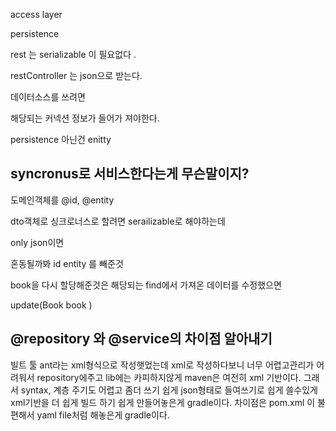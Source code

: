 access layer

persistence

rest 는 serializable 이 필요없다 .

restController 는 json으로 받는다. 

데이터소스를 쓰려면 

해당되는 커넥션 정보가 들어가 져야한다. 



persistence 아닌건 enitty

## syncronus로 서비스한다는게 무슨말이지? 



도메인객체를 @id, @entity

dto객체로 싱크로너스로 할려면 serailizable로 해야하는데

only json이면 

혼동될까봐 id entity 를 빼준것

book을 다시 할당해준것은 해당되는 find에서 가져온 데이터를 수정했으면 

update(Book book ) 

## @repository 와 @service의 차이점 알아내기 

빌트 툴 
ant라는 xml형식으로 작성햇었는데 
xml로 작성하다보니 너무 어렵고관리가 어려워서
repository에주고 
lib에는 카피하지않게 
maven은 여전히 xml 기반이다. 
그래서 syntax, 계층 주기도 어렵고 
좀더 쓰기 쉽게 json형태로 들여쓰기로 쉽게 쓸수있게 
xml기반을 더 쉽게 빌드 하기 쉽게 만들어놓은게 gradle이다. 
차이점은 pom.xml 이 불편해서 
yaml file처럼 해놓은게 gradle이다. 